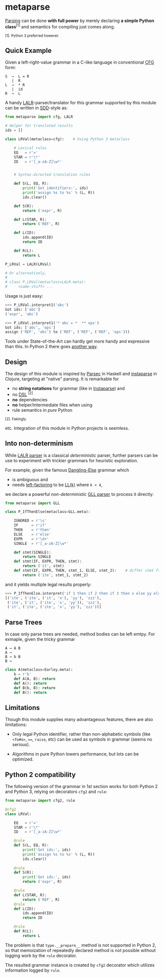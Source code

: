 metaparse
=====

[Parsing][] can be done **with full power** by merely declaring **a simple Python class**<sup>[1]</sup> and semantics for compiling just comes along.

<sub>[1]. Python 3 preferred however.</sub>

## Quick Example

Given a left-right-value grammar in a C-like language in conventional [CFG][CFG] form:

```
S  →  L = R
   |  R
L  →  * R
   |  id
R  →  L
```

A handy [LALR]-parser/translator for this grammar supported by this module can be written in [SDD]-style as:

``` python
from metaparse import cfg, LALR

# Helper for translated results
ids = []

class LRVal(metaclass=cfg):    # Using Python 3 metaclass

    # Lexical rules
    EQ   = r'='
    STAR = r'\*'
    ID   = r'[_a-zA-Z]\w*'


    # Syntax-directed translation rules

    def S(L, EQ, R):
        print('Got identifiers:', ids)
        print('assign %s to %s' % (L, R))
        ids.clear()

    def S(R):
        return ('expr', R)

    def L(STAR, R):
        return ('REF', R)

    def L(ID):
        ids.append(ID)
        return ID

    def R(L):
        return L

P_LRVal = LALR(LRVal)

# Or alternatively, 
#
# class P_LRVal(metaclass=LALR.meta):
#     <same-stuff> ...
```

Usage is just easy:

``` python
>>> P_LRVal.interpret1('abc')
Got ids: ['abc']
('expr', 'abc')

>>> P_LRVal.interpret1('* abc = *  ** ops')
Got ids: ['abc', 'ops']
assign ('REF', 'abc') to ('REF', ('REF', ('REF', 'ops')))
```

Tools under State-of-the-Art can hardly get more handy and expressive than this. In Python 2 there goes [another way](#python-2-compatibility).


## Design

<!-- 
This module provides:

- Elegant syntactic/semantic definition structure.
- Token, tokenizer, parse leaf/tree structure as well as parser interface.
- Parsing algorithms ([Earley], [GLR], [GLL], [LALR] etc.).

 -->
 <!-- The declaration style targets [Context-Free Grammars][CFG] with completeness check (such as detection of repeated declarations, non-reachable symbols, etc). To allow ultimate ease of use, the [BNF][BNF] grammar definition is approached by the Python `class` structure, where each method definition therein is both a **syntactic rule** associated with **semantic behavior**.
-->

The design of this module is inspired by [Parsec] in Haskell and [instaparse] in Clojure, targeting at "native" parsing. It is remarkable for

<!-- - *Pure* Python -->
* no **string notations** for grammar (like in [Instaparse][]) and
* no [DSL][] <sup>[2]</sup>
* **no** dependencies
* **no** helper/intermediate files when using
* rule semantics in *pure* Python

<sub>[2]. Fakingly.</sub>

etc. Integration of this module in Python projects is seemless.

## Into non-determinism

While [LALR parser][LALR] is a classical *deterministic* parser, further parsers can be use to experiment with trickier grammars for heuristic exploration.

For example, given the famous [Dangling-Else](https://en.wikipedia.org/wiki/Dangling_else) grammar which

- is ambiguous and
- needs [left-factoring][LF] to be [LL(k)][LL] where `k < 4`,

<!-- Thanks to the powerful [GLL] algorithm, there is no need for **full backtracking**, which is a serious headache when designing performant and practical [LL(1)][LL] grammars. Even the highly notable [Parsec] in Haskell [cannot handle this with ease](http://hackage.haskell.org/package/parsec-3.1.11/docs/Text-Parsec-Prim.html#v:try).
-->

we declare a powerful *non-deterministic* [GLL parser][Gll] to process it directly:
``` python
from metaparse import GLL

class P_IfThenElse(metaclass=GLL.meta):

    IGNORED = r'\s'
    IF      = r'if'
    THEN    = r'then'
    ELSE    = r'else'
    EXPR    = r'\d+'
    SINGLE  = r'[_a-zA-Z]\w*'

    def stmt(SINGLE):
        return SINGLE
    def stmt(IF, EXPR, THEN, stmt):
        return ('it', stmt)
    def stmt(IF, EXPR, THEN, stmt_1, ELSE, stmt_2):    # differ stmt from stmt in param list
        return ('ite', stmt_1, stmt_2)
```
and it yields multiple legal results properly:

``` python
>>> P_IfThenElse.interpret('if 1 then if 2 then if 3 then x else yy else zzz')
[('ite', ('ite', ('it', 'x'), 'yy'), 'zzz'),
 ('ite', ('it', ('ite', 'x', 'yy')), 'zzz'),
 ('it', ('ite', ('ite', 'x', 'yy'), 'zzz'))]
```

## Parse Trees

In case only parse trees are needed, method bodies can be left emtpy. For exmaple, given the tricky grammar
```
A → A B
A → 
B → b B
B →
```

``` python
class A(metaclass=Earley.meta):
    b = r'b'
    def A(A, B): return
    def A(): return
    def B(b, B): return
    def B(): return
```


## Limitations

Though this module supplies many advantageous features, there are also limitations:

- Only legal Python identifier, rather than non-alphabetic symbols (like `<fo#o>`, `==`, `raise`, etc) can be used as symbols in grammar (seems no serious).

- Algorithms in pure Python lowers performance, but lots can be optimized. 


## Python 2 compatibility

The following version of the grammar in 1st section works for both Python 2 and Python 3, relying on decorators `cfg2` and `rule`:

``` python
from metaparse import cfg2, rule

@cfg2
class LRVal:

    EQ   = r'='
    STAR = r'\*'
    ID   = r'[_a-zA-Z]\w*'

    @rule
    def S(L, EQ, R):
        print('Got ids:', ids)
        print('assign %s to %s' % (L, R))
        ids.clear()
        
    @rule
    def S(R):
        print('Got ids:', ids)
        return ('expr', R)

    @rule
    def L(STAR, R):
        return ('REF', R)
    @rule
    def L(ID):
        ids.append(ID)
        return ID

    @rule
    def R(L):
        return L
```

The problem is that `type.__prepare__` method is not supported in Python 2, so that memoization of repeatedly declared method is not possible without logging work by the `rule` decorator. 

The resulted grammar instance is created by `cfg2` decorator which utilizes information logged by `rule`.

[Parsing]: https://en.wikipedia.org/wiki/Parsing "Parsing"
[DSL]: https://en.wikipedia.org/wiki/Domain-specific_language "Domain-specific Language"
[BNF]: https://en.wikipedia.org/wiki/Backus%E2%80%93Naur_Form "Backus-Naur From"
[Earley]: https://en.wikipedia.org/wiki/Earley_parser "Earley"
[LL]: https://en.wikipedia.org/wiki/LL_parser "Left-to-right, Leftmost-derivation"
[GLL]: http://dotat.at/tmp/gll.pdf "General Left-to-right, Leftmost-derivation"
[GLR]: https://en.wikipedia.org/wiki/GLR_parser "General Left-to-right, Rightmost derivation"
[LALR]: https://en.wikipedia.org/wiki/LALR_parser "Look-Ahead Left-to-right, Rightmost-derivation"
[CFG]: https://en.wikipedia.org/wiki/Context-free_grammar "Context-free Grammar"
[Yacc]: https://en.wikipedia.org/wiki/Yacc "Yet Another Compiler Compiler"
[Bison]: https://en.wikipedia.org/wiki/GNU_bison "Bison"
[Parsec]: http://book.realworldhaskell.org/read/using-parsec.html "Parsec"
[instaparse]: https://github.com/Engelberg/instaparse "Instaparse"
[SDD]: https://en.wikipedia.org/wiki/Syntax-directed_translation "Syntax-directed Translation"
[LF]: http://www.csd.uwo.ca/~moreno//CS447/Lectures/Syntax.html/node9.html "Left-factoring"
